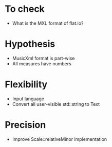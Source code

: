 # To check
* What is the MXL format of flat.io?

# Hypothesis
* MusicXml format is part-wise
* All measures have numbers

# Flexibility
* Input language
* Convert all user-visible std::string to Text

# Precision
* Improve Scale::relativeMinor implementation